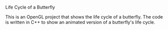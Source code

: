 Life Cycle of a Butterfly

This is an OpenGL project that shows the life cycle of a butterfly. The code is written in C++ to show an animated version of a butterfly's life cycle. 
